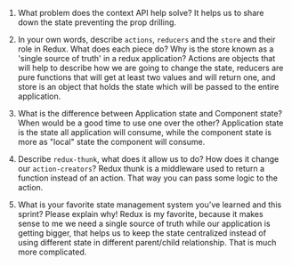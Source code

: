 1. What problem does the context API help solve?
   It helps us to share down the state preventing the prop drilling.

2. In your own words, describe `actions`, `reducers` and the `store` and their role in Redux. What does each piece do? Why is the store known as a 'single source of truth' in a redux application?
   Actions are objects that will help to describe how we are going to change the state, reducers are pure functions that will get at least two values and will return one, and store is an object that holds the state which will be passed to the entire application.

3. What is the difference between Application state and Component state? When would be a good time to use one over the other?
   Application state is the state all application will consume, while the component state is more as "local" state the component will consume.

4. Describe `redux-thunk`, what does it allow us to do? How does it change our `action-creators`?
   Redux thunk is a middleware used to return a function instead of an action. That way you can pass some logic to the action.

5. What is your favorite state management system you've learned and this sprint? Please explain why!
   Redux is my favorite, because it makes sense to me we need a single source of truth while our application is getting bigger, that helps us to keep the state centralized instead of using different state in different parent/child relationship. That is much more complicated.